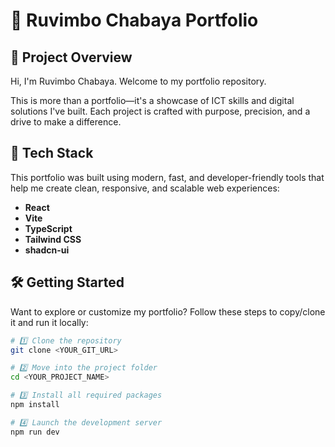 # 🌟 Ruvimbo Chabaya Portfolio

## 📌 Project Overview

Hi, I'm Ruvimbo Chabaya. Welcome to my portfolio repository.

This is more than a portfolio—it's a showcase of ICT skills and digital solutions I've built. Each project is crafted with purpose, precision, and a drive to make a difference.

## 🧰 Tech Stack

This portfolio was built using modern, fast, and developer-friendly tools that help me create clean, responsive, and scalable web experiences:

- **React**
- **Vite**
- **TypeScript**
- **Tailwind CSS**
- **shadcn-ui**

## 🛠️ Getting Started

Want to explore or customize my portfolio? Follow these steps to copy/clone it and run it locally:

```bash
# 1️⃣ Clone the repository
git clone <YOUR_GIT_URL>

# 2️⃣ Move into the project folder
cd <YOUR_PROJECT_NAME>

# 3️⃣ Install all required packages
npm install

# 4️⃣ Launch the development server
npm run dev
```

